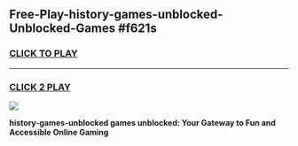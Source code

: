
## Free-Play-history-games-unblocked-Unblocked-Games #f621s
<h3>
<a href="https://news.freeplayer.one?title=history-games-unblocked&ref=8M">CLICK TO PLAY</a></h3>
<hr>

<h3>
<a href="https://news.freeplayer.one?title=history-games-unblocked&ref=8M">CLICK 2 PLAY</a>
  
</h3>

<a href="https://news.freeplayer.one?title=history-games-unblocked&ref=8M"><img src="https://clearcache.store/games.png"></a>


**history-games-unblocked games unblocked: Your Gateway to Fun and Accessible Online Gaming**
